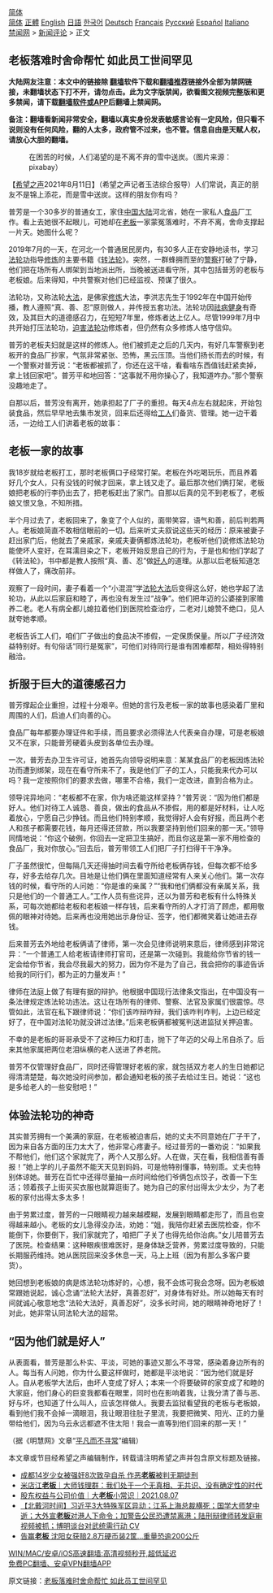  <!-- 面包屑导航 --> <div class="breadcrumb"><!-- GTranslate: https://gtranslate.io/ -->  <div class="switcher notranslate">  <div class="selected">  <a href="#" onclick="return false;"> 简体</a>  </div>  <div class="option">  <a href="https://www.bannedbook.org" onclick="doGTranslate('zh-CN|zh-CN');jQuery('div.switcher div.selected a').html(jQuery(this).html());return false;" title="简体中文" class="nturl selected"> 简体</a>  <a href="https://www.bannedbook.org/zh-tw/" onclick="doGTranslate('zh-CN|zh-TW');jQuery('div.switcher div.selected a').html(jQuery(this).html());return false;" title="繁體中文" class="nturl"> 正體</a>  <a href="https://www.bannedbook.org/en/" onclick="doGTranslate('zh-CN|en');jQuery('div.switcher div.selected a').html(jQuery(this).html());return false;" title="English" class="nturl"> English</a>  <a href="https://www.bannedbook.org/ja/" onclick="doGTranslate('zh-CN|ja');jQuery('div.switcher div.selected a').html(jQuery(this).html());return false;" title="日本語" class="nturl"> 日語</a>  <a href="https://www.bannedbook.org/ko/" onclick="doGTranslate('zh-CN|ko');jQuery('div.switcher div.selected a').html(jQuery(this).html());return false;" title="한국어" class="nturl"> 한국어</a>  <a href="https://www.bannedbook.org/de/" onclick="doGTranslate('zh-CN|de');jQuery('div.switcher div.selected a').html(jQuery(this).html());return false;" title="Deutsch" class="nturl"> Deutsch</a>  <a href="https://www.bannedbook.org/fr/" onclick="doGTranslate('zh-CN|fr');jQuery('div.switcher div.selected a').html(jQuery(this).html());return false;" title="Français" class="nturl"> Français</a>  <a href="https://www.bannedbook.org/ru/" onclick="doGTranslate('zh-CN|ru');jQuery('div.switcher div.selected a').html(jQuery(this).html());return false;" title="Русский" class="nturl"> Русский</a>  <a href="https://www.bannedbook.org/es/" onclick="doGTranslate('zh-CN|es');jQuery('div.switcher div.selected a').html(jQuery(this).html());return false;" title="Español" class="nturl"> Español</a>  <a href="https://www.bannedbook.org/it/" onclick="doGTranslate('zh-CN|it');jQuery('div.switcher div.selected a').html(jQuery(this).html());return false;" title="Italiano" class="nturl"> Italiano</a>  </div>  </div>      <div class='breadcrumb-sub'><!-- Breadcrumb NavXT 6.3.0 --> <a href="https://www.bannedbook.org/" class="home">禁闻网</a> &gt; <a href="https://www.bannedbook.org/bnews/comments/" class="category">新闻评论</a> &gt; 正文</div></div><h2>老板落难时舍命帮忙 如此员工世间罕见</h2> <p class="notice"><b>大陆网友注意：本文中的链接除 <a href="https://github.com/bannedbook/fanqiang" >翻墙</a>软件下载和<a href="https://github.com/killgcd/justmysocks/blob/master/README.md">翻墙推荐</a>链接外全部为禁网链接，未翻墙状态下打不开，请勿点击。此为文字版禁闻，欲看图文视频完整版和更多禁闻，请下载<a href="https://github.com/bannedbook/fanqiang">翻墙软件或APP</a>后翻墙上禁闻网。</p><p>备注：翻墙看新闻非常安全，翻墙以真实身份发表敏感言论有一定风险，但只看不说则没有任何风险，翻的人太多，政府管不过来，也不管。信息自由是天赋人权，请放心大胆的翻墙。</b></p>  <div class="entry"> <figure> <p><figcaption>在困苦的时候，人们渴望的是不离不弃的雪中送炭。（图片来源：pixabay）</figcaption></figure> <p>【<span class='wp_keywordlink_affiliate'><a href="https://www.soundofhope.org" title="希望之声" target="_blank">希望之声</a></span>2021年8月11日】（希望之声记者玉洁综合报导）人们常说，真正的朋友不是锦上添花，而是雪中送炭。这样的朋友你有吗？</p> <p>普芳是一个30多岁的普通女工，家住<span class='wp_keywordlink_affiliate'><a href="https://www.bannedbook.org/" title="中国" target="_blank">中国</a></span><span class='wp_keywordlink_affiliate'><a href="https://www.bannedbook.org/" title="大陆" target="_blank">大陆</a></span>河北省，她在一家私人<a href="https://www.bannedbook.org/bnews/tag/%e9%a3%9f%e5%93%81/" class="st_tag internal_tag" rel="tag" title="标签 食品 下的日志">食品</a>厂工作。看上去她很不起眼儿，可她却在<a href="https://www.bannedbook.org/bnews/tag/%e8%80%81%e6%9d%bf/" class="st_tag internal_tag" rel="tag" title="标签 老板 下的日志">老板</a>一家蒙冤落难时，不弃不离，舍命支撑起一片天。她图什么呢？</p> <p>2019年7月的一天，在河北一个普通居民房内，有30多人正在安静地读书，学习<a href="https://www.bannedbook.org/bnews/tag/%e6%b3%95%e8%bd%ae%e5%8a%9f/" class="st_tag internal_tag" rel="tag" title="标签 法轮功 下的日志">法轮功</a>指导<span class='wp_keywordlink'><a href="https://www.qi-gong.me/" title="气功修炼网" target="_blank">修炼</a></span>的主要书籍《<span class='wp_keywordlink'><a href="https://gb.falundafa.org/chigb/zfl.htm" title="《转法轮》" target="_blank">转法轮</a></span>》。突然，一群蜂拥而至的<a href="https://www.bannedbook.org/bnews/tag/%e8%ad%a6%e5%af%9f/" class="st_tag internal_tag" rel="tag" title="标签 警察 下的日志">警察</a>打破了宁静，他们把在场所有人绑架到当地派出所，当晚被送进看守所，其中包括普芳的老板与老板娘。后来得知，中共警察对他们已经监视、预谋了很久。</p> <p>法轮功，又称法轮<a href="https://www.bannedbook.org/bnews/tag/%E5%A4%A7%E6%B3%95/" class="st_tag internal_tag" rel="tag" title="标签 大法 下的日志">大法</a>，是佛家<a href="https://www.bannedbook.org/bnews/tag/%e4%bf%ae%e7%82%bc/" class="st_tag internal_tag" rel="tag" title="标签 修炼 下的日志">修炼</a>大法，李洪志先生于1992年在中国开始传播，教人遵照“真、善、忍”原则做人，并传授五套功法。法轮功因<span class='wp_keywordlink'><a href="https://www.bannedbook.org/forum3/topic52.html" title="电子书：法轮功祛病健身效果调查报告" target="_blank">祛病健身</a></span>有奇效，及其巨大的道德感召力，在短短7年里，修炼者达上亿人。尽管1999年7月中共开始打压法轮功，<span class='wp_keywordlink'><a href="https://www.bannedbook.org/forum11/topic278.html" title="评江泽民与中共相互利用迫害法轮功" target="_blank">迫害法轮功</a></span>修炼者，但仍然有众多修炼人恪守信仰。</p> <p>普芳的老板夫妇就是这样的修炼人。他们被抓走之后的几天内，有好几车警察到老板开的食品厂抄家，气氛非常紧张、恐怖，黑云压顶。当他们扬长而去的时候，有一个警察对普芳说：“老板都被抓了，你还在这干啥，看看啥东西值钱赶紧卖掉，拿上钱回家吧”。普芳平和地回答：“这事就不用你操心了，我知道咋办。”那个警察没趣地走了。</p> <p>自那以后，普芳没有离开，她承担起了厂子的重担。每天4点左右就起床，开始包装食品，然后早早地去集市发货，回来后还得给<a href="https://www.bannedbook.org/bnews/tag/%E5%B7%A5%E4%BA%BA/" class="st_tag internal_tag" rel="tag" title="标签 工人 下的日志">工人</a>们备货、管理。她一边干着活，一边给工人们讲着老板的故事：</p>  <h2>老板一家的故事</h2> <p>我18岁就给老板打工，那时老板俩口子经常打架。老板在外吃喝玩乐，而且养着好几个女人，只有没钱的时候才回来，拿上钱又走了。最后那次他们俩打架，老板娘把老板的行李扔出去了，把老板赶出了家门。自那以后真的见不到老板了，老板娘又恨又急，不知所措。</p> <p>半个月过去了，老板回来了，象变了个人似的，面带笑容，语气和善，前后判若两人。老板娘简直不敢相信眼前的一切。后来听丈夫叙说这些天的经历：原来被妻子赶出家门后，他就去了亲戚家，亲戚夫妻俩都炼法轮功，老板听他们说修炼法轮功能使坏人变好，在耳濡目染之下，老板开始反思自己的行为，于是也和他们学起了《转法轮》，书中都是教人按照“真、善、忍”做<a href="https://www.bannedbook.org/bnews/tag/%E5%A5%BD%E4%BA%BA/" class="st_tag internal_tag" rel="tag" title="标签 好人 下的日志">好人</a>的道理。从那以后老板知道怎样做人了，痛改前非。</p> <p>观察了一段时间，妻子看着一个“小混混”学<a href="https://www.bannedbook.org/bnews/tag/%e6%b3%95%e8%bd%ae%e5%a4%a7%e6%b3%95/" class="st_tag internal_tag" rel="tag" title="标签 法轮大法 下的日志">法轮大法</a>后变得这么好，她也学起了法轮功，从此以后家庭和睦了，再也没有发生过“战争”。他们把年迈的公婆接到家赡养二老。老人有病全都儿媳拉着他们到医院检查治疗，二老对儿媳赞不绝口，见人就夸她孝顺。</p> <p>老板告诉工人们，咱们厂子做出的食品决不掺假，一定保质保量。所以厂子经济效益特别好。有句俗话“同行是冤家”，可他们对待同行是谁有困难都帮，相处得特别融洽。</p> <h2>折服于巨大的道德感召力</h2> <p>普芳撑起企业重担，过程十分艰辛。但她的言行及老板一家的故事也感染着厂里和周围的人们，启迪人们向善的心。</p> <p>食品厂每年都要办理证件和手续，而且要求必须得法人代表亲自办理，可是老板娘又不在家，只能普芳硬着头皮到各单位去办理。</p>  <p>一次，普芳去办卫生许可证，她首先向领导说明来意：某某食品厂的老板因炼法轮功而遭到绑架，现在在看守所来不了，我是他们厂子的工人，只能我来代办可以吗？我一定按照你们的要求去做，哪里不合格，我们一定改进，直到合格为止。</p> <p>领导诧异地问：“老板都不在家，你为啥还能这样坚持？”普芳说：“因为他们都是好人。他们对待工人诚恳、善良，做出的食品从不掺假，用的都是好材料，让人吃着放心，宁愿自己少挣钱。而且他们特别孝顺，我觉得好人会有好报，而且两个老人和孩子都需要花钱，每月还得还贷款，所以我要坚持到他们回来的那一天。”领导同情地说：“你这个破例，你回去一定把卫生搞好，而且你这是第一家不用检查的食品厂，我对你放心。”回去后，普芳带领工人们把厂子打扫得干干净净。</p> <p>厂子虽然很忙，但每隔几天还得抽时间去看守所给老板俩存钱，但每次都不给多存，好多去给存几次。目地是让他们俩在里面知道经常有人来关心他们。第一次存钱的时候，看守所的人问她：“你是谁的亲属？”“我和他们俩都没有亲属关系，我只是他们的一个普通工人。”工作人员有些诧异，还以为普芳和老板有什么特殊关系，可每次她都给老板和老板娘一样存钱，后来看守所的人才打消了顾虑，都用敬佩的眼神对待她。后来再也没用她出示身份证、签字，他们都微笑着让她进去存钱。</p> <p>后来普芳去外地给老板俩请了律师，第一次会见律师说明来意后，律师感到非常诧异：“一个普通工人给老板请律师打官司，还是第一次碰到。我能给你节省的钱一定会给你节省，我会尽我最大的努力，因为你不是为了自己，我会把你的事迹告诉给我的同行们，都为正的力量发声！”</p> <p>律师在法庭上做了有理有据的辩护。他根据中国现行法律条文指出，在中国没有一条法律规定炼法轮功违法。这让在场所有的律师、警察、法官及家属们很震惊。尽管如此，法官在私下跟律师说：“你们该咋辩咋辩，我们该咋判咋判，上边已经定好了，在中国对法轮功就没讲过法律。”后来老板俩都被冤判送进监狱关押迫害。</p> <p>不幸的是老板的哥哥承受不了这种压力和打击，抛下了年迈的父母上吊自杀了。后来其他家属把两位老泪纵横的老人送进了养老院。</p>  <p>普芳不仅管理好食品厂，同时还得管理好老板的家，就包括双方老人的生日她都记得清清楚楚，每次她没时间参加，都会通知老板的孩子去给过生日。她说：“这也是多给老人的一些安慰吧！”</p> <h2>体验法轮功的神奇</h2> <p>其实普芳拥有一个美满的家庭，在老板被迫害后，她的丈夫不同意她在厂子干了，因为来自各方面的压力太大了，他非常心疼妻子。经过普芳的一番劝说：“如果我不帮他们，他们这个家就完了，两个人又那么好。人在做，天在看，我相信善有善报！”她上学的儿子虽然不能天天见到妈妈，可是他特别懂事，特别乖。丈夫也特别体谅她。普芳在百忙中还得尽量抽一点时间给他们爷俩包点饺子，改善一下生活；领着孩子上街买买衣服也就算逛街了。她为自己的家付出得太少太少，为了老板的家付出得太多太多！</p> <p>由于劳累过度，普芳的一只眼睛视力越来越模糊，发展到眼睛都走形了，而且也变得越来越小。老板的女儿急得没办法，劝她：“姐，我陪你赶紧去医院检查，你不能倒下，你要倒下，我们家就完了，咱把厂子关了也得先给你治病。”女儿陪普芳去了医院。检查结果：这种眼疾很难医好，是身体缺乏营养，劳累过度导致的，只能长期服药维持。她从医院回来没多休息一天，马上上班（因为有那么多客户要货）。</p> <p>她回想到老板娘的病是炼法轮功炼好的，心想，我不会炼可我会念呀。因为老板娘常跟她说起，诚心念诵“法轮大法好，真善忍好”，对身体有好处。所以她每天有时间就诚心敬意地念“法轮大法好，真善忍好”，没多长时间，她的眼睛神奇地好了！对此，她非常认同法轮大法的超常。</p> <h2>“因为他们就是好人”</h2> <p>从表面看，普芳是那么朴实、平淡，可她的事迹又那么不寻常，感染着身边所有的人。每当有人问她，你为什么要这样做时，她都是平淡地说：“因为他们就是好人。自从老板学大法后，由坏人变成了好人；本来一个将要破碎的家变成了和睦的大家庭，他们身心的巨变我都看在眼里，同时也在影响着我，让我分清了善与恶、好与坏，也知道了什么叫人，应该怎样做人。我要去监狱看望我的老板与老板娘，看到他们我不会掉一滴眼泪，我让眼泪往肚子里流，我要把微笑、阳光、正的力量带给他们，因为乌云永远都遮不住太阳！我会一直等到他们回来的那一天！”</p> <p>（据《明慧网》文章“<a href="https://www.minghui.org/mh/articles/2021/8/10/%E5%B9%B3%E5%87%A1%E8%80%8C%E4%B8%8D%E5%AF%BB%E5%B8%B8-429388.html">平凡而不寻常</a>”编辑）</p>  <p>本文章或节目经希望之声编辑制作，转载请注明希望之声并包含原文标题及链接。 </p> <ul class='op-related-articles' title='相关阅读'> <li><a href='https://www.bannedbook.org/bnews/cnnews/20210811/1604017.html' target='_blank'>成都14岁少女被强奸8次致孕自杀 作恶<b>老板</b>被判无期徒刑</a></li> <li><a href='https://www.bannedbook.org/bnews/baitai/20210809/1603177.html' target='_blank'>米店江<b>老板</b>｜大师钱理群：我们处于一个无真相、无共识、没有确定性的时代</a></li> <li><a href='https://www.bannedbook.org/bnews/taiwannews/20210807/1602025.html' target='_blank'>股东权益与公司价值｜大<b>老板</b>小常识｜2021.08.07</a></li> <li><a href='https://www.bannedbook.org/bnews/bannedvideo/20210806/1601128.html' target='_blank'>【北戴河时间】习近平3大特殊军区异动；江系上海总裁横死；国学大师梦中逝；大外宣<b>老板</b>对港人下命令；加警告公民恐遭禁离港；陆刑辩律师转发庭审视频被抓；博明谈台对武统需行动 CV</a></li> <li><a href='https://www.bannedbook.org/bnews/cnnews/20210804/1599738.html' target='_blank'>告赢<b>老板</b> 沈阳女获赔2.8万硬币装2筐…重量恐逾200公斤</a></li> </ul> <p class="texttj"> <a href="https://github.com/bannedbook/fanqiang/wiki/V2ray%E6%9C%BA%E5%9C%BA" target="_blank">WIN/MAC/安卓/iOS高速翻墙:高清视频秒开,超低延迟</a><br/> <a href="https://github.com/bannedbook/fanqiang/wiki/%E7%A6%81%E9%97%BB%E7%BD%91%E5%AE%89%E5%8D%93%E7%BF%BB%E5%A2%99%E6%96%B0%E9%97%BBAPP" target="_blank">免费PC翻墙、安卓VPN翻墙APP</a></p><p>原文链接：<a class="src_link"  href="https://www.soundofhope.org/post/534440" target="_blank">老板落难时舍命帮忙 如此员工世间罕见</a></p><a name='sharetosocial'></a>  <div style="margin-bottom:5px;padding-bottom:5px;clear:both"> <div id="archive-pix-1" class="banner-ads"> <!-- AuctionX Display platform tag START --> <div id="26318x728x90x621x_ADSLOT2" clicktrack="%%CLICK_URL_ESC%%"></div> <!-- AuctionX Display platform tag END --> </div> <div id="archive-pix-2" class="banner-ads"> <!-- AuctionX Display platform tag START --> <div id="26315x300x250x621x_ADSLOT2" clicktrack="%%CLICK_URL_ESC%%"></div> <!-- AuctionX Display platform tag END --> </div> </div>  <div id="archive-pix-1" class="banner-ads"> <!-- AuctionX Display platform tag START --> <div id="26318x728x90x621x_ADSLOT3" clicktrack="%%CLICK_URL_ESC%%"></div> <!-- AuctionX Display platform tag END --> </div> </div><!--END ENTRY--> 